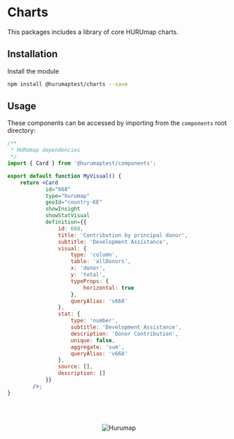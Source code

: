 # Charts

This packages includes a library of core HURUmap charts.

## Installation

Install the module

```bash
npm install @hurumaptest/charts --save
```

## Usage

These components can be accessed by importing from the `components` root directory:

```jsx
/**
 * HURUmap dependencies
 */
import { Card } from '@hurumaptest/components';

export default function MyVisual() {
	return <Card
            id="668"
            type="hurumap"
            geoId="country-KE"
            showInsight
            showStatVisual
            definition={{
                id: 668,
                title: 'Contribution by principal donor',
                subtitle: 'Development Assistance',
                visual: {
                    type: 'column',
                    table: 'allDonors',
                    x: 'donor',
                    y: 'total',
                    typeProps: {
                        horizontal: true
                    },
                    queryAlias: 'v668'
                },
                stat: {
                    type: 'number',
                    subtitle: 'Development Assistance',
                    description: 'Donor Contribution',
                    unique: false,
                    aggregate: 'sum',
                    queryAlias: 'v668'
                },
                source: [],
                description: []
            }}
        />;
}
```

<br/><br/><p align="center"><img src="https://hurumap.org/static/img/logo-white.png" alt="Hurumap" /></p>